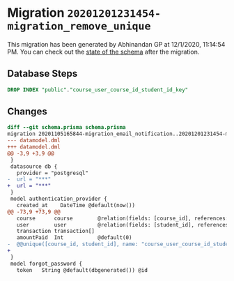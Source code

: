 # Migration `20201201231454-migration_remove_unique`

This migration has been generated by Abhinandan GP at 12/1/2020, 11:14:54 PM.
You can check out the [state of the schema](./schema.prisma) after the migration.

## Database Steps

```sql
DROP INDEX "public"."course_user_course_id_student_id_key"
```

## Changes

```diff
diff --git schema.prisma schema.prisma
migration 20201105165844-migration_email_notification..20201201231454-migration_remove_unique
--- datamodel.dml
+++ datamodel.dml
@@ -3,9 +3,9 @@
 }
 datasource db {
   provider = "postgresql"
-  url = "***"
+  url = "***"
 }
 model authentication_provider {
   created_at    DateTime @default(now())
@@ -73,9 +73,9 @@
   course      course        @relation(fields: [course_id], references: [id])
   user        user          @relation(fields: [student_id], references: [id])
   transaction transaction[]
   amountPaid  Int           @default(0)
-  @@unique([course_id, student_id], name: "course_user_course_id_student_id_key")
+  
 }
 model forgot_password {
   token   String @default(dbgenerated()) @id
```


